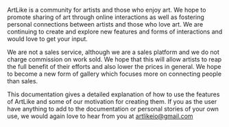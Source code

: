 ArtLike is a community for artists and those who enjoy art.  We hope to promote sharing of art through online interactions as well as fostering personal connections between artists and those who love art.  We are continuing to create and explore new features and forms of interactions and would love to get your input.

We are not a sales service, although we are a sales platform and we do not charge commission on work sold.  We hope that this will allow artists to reap the full benefit of their efforts and also lower the prices in general.  We hope to become a new form of gallery which focuses more on connecting people than sales.

This documentation gives a detailed explanation of how to use the features of ArtLike and some of our motivation for creating them.  If you as the user have anything to add to the documentation or personal stories of your own use, we would again love to hear from you at <artlikeio@gmail.com>
